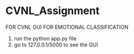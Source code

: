 # CVNL_Assignment


FOR CVNL GUI FOR EMOTIONAL CLASSIFICATION
1. run the python app.py file
2. go to 127.0.0.1/5000 to see the GUI
